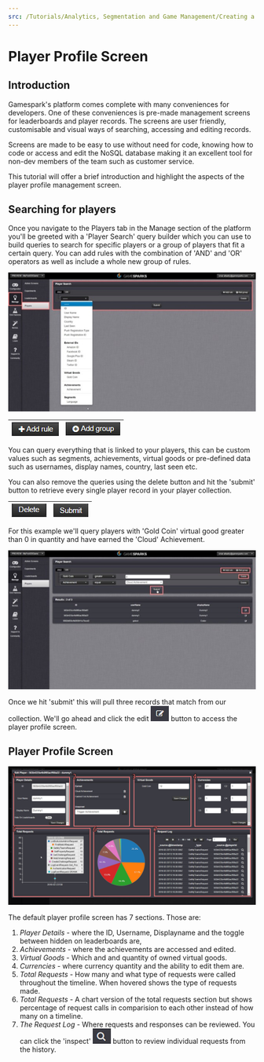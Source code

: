 ```yaml
---
src: /Tutorials/Analytics, Segmentation and Game Management/Creating a Player Profile Screen.md
---
```


# Player Profile Screen

## Introduction

Gamespark's platform comes complete with many conveniences for developers. One of these conveniences is pre-made management screens for leaderboards and player records. The screens are user friendly, customisable and visual ways of searching, accessing and editing records.

Screens are made to be easy to use without need for code, knowing how to code or access and edit the NoSQL database making it an excellent tool for non-dev members of the team such as customer service.

This tutorial will offer a brief introduction and highlight the aspects of the player profile management screen.

## Searching for players

Once you navigate to the Players tab in the Manage section of the platform you'll be greeted with a 'Player Search' query builder which you can use to build queries to search for specific players or a group of players that fit a certain query. You can add rules with the combination of 'AND' and 'OR' operators as well as include a whole new group of rules.

![](img/PlayerProfileScreen/1.jpg)


|  ![](img/PlayerProfileScreen/2.png)  | ![](img/PlayerProfileScreen/3.png)    |
|---|---|

You can query everything that is linked to your players, this can be custom values such as segments, achievements, virtual goods or pre-defined data such as usernames, display names, country, last seen etc.

You can also remove the queries using the delete button and hit the 'submit' button to retrieve every single player record in your player collection.

|  ![](img/PlayerProfileScreen/4.png)  | ![](img/PlayerProfileScreen/5.png)    |
|---|---|

For this example we'll query players with 'Gold Coin' virtual good greater than 0 in quantity and have earned the 'Cloud' Achievement.

![](img/PlayerProfileScreen/6.jpg)

Once we hit 'submit' this will pull three records that match from our collection. We'll go ahead and click the edit  ![](img/PlayerProfileScreen/7.png)  button to access the player profile screen.



## Player Profile Screen

![](img/PlayerProfileScreen/8.png)

The default player profile screen has 7 sections. Those are:

1. *Player Details* - where the ID, Username, Displayname and the toggle between hidden on leaderboards are,
2. *Achievements* - where the achievements are accessed and edited.
3. *Virtual Goods* - Which and and quantity of owned virtual goods.
4. *Currencies* - where currency quantity and the ability to edit them are.
5. *Total Requests* - How many and what type of requests were called throughout the timeline. When hovered shows the type of requests made.
6. *Total Requests* - A chart version of the total requests section but shows percentage of request calls in comparision to each other instead of how many on a timeline.
7. *The Request Log* - Where requests and responses can be reviewed. You can click the 'inspect' ![](img/PlayerProfileScreen/9.png) button to review individual requests from the history.
